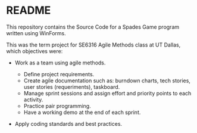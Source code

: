 # README #
This repository contains the Source Code for a Spades Game program written using WinForms.

This was the term project for SE6316 Agile Methods class at UT Dallas, which objectives were:

- Work as a team using agile methods.
	- Define project requirements.
	- Create agile documentation such as: burndown charts, tech stories, user stories (requeriments), taskboard.
	- Manage sprint sessions and assign effort and priority points to each activity.
	- Practice pair programming.
	- Have a working demo at the end of each sprint.
	
- Apply coding standards and best practices.